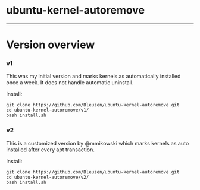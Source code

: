 # ubuntu-kernel-autoremove

---

# Version overview

### v1

This was my initial version and marks kernels as automatically installed once a week. It does not handle automatic uninstall.

Install:

```
git clone https://github.com/Bleuzen/ubuntu-kernel-autoremove.git
cd ubuntu-kernel-autoremove/v1/
bash install.sh
```


### v2

This is a customized version by @mmikowski which marks kernels as auto installed after every apt transaction.

Install:

```
git clone https://github.com/Bleuzen/ubuntu-kernel-autoremove.git
cd ubuntu-kernel-autoremove/v2/
bash install.sh
```
